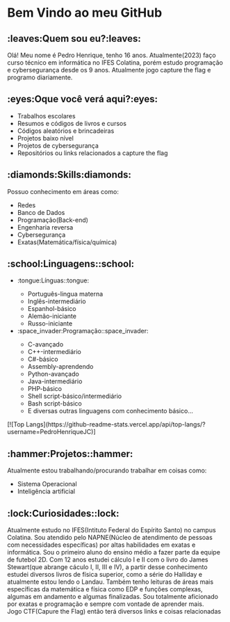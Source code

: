 <h1>Bem Vindo ao meu GitHub</h1>
<h2>:leaves:Quem sou eu?:leaves:</h2>
Olá! Meu nome é Pedro Henrique, tenho 16 anos. Atualmente(2023) faço curso técnico em informática no IFES Colatina, porém estudo programação e cybersegurança desde os 9 anos. Atualmente jogo capture the flag e programo diariamente.
<h2>:eyes:Oque você verá aqui?:eyes:</h2>
<ul>
  <li>Trabalhos escolares</li>
  <li>Resumos e códigos de livros e cursos</li>
  <li>Códigos aleatórios e brincadeiras</li>
  <li>Projetos baixo nível</li>
  <li>Projetos de cybersegurança</li>
  <li>Repositórios ou links relacionados a capture the flag</li>
</ul>
<h2>:diamonds:Skills:diamonds:</h2>
Possuo conhecimento em áreas como:
<ul>
  <li>Redes</li>
  <li>Banco de Dados</li>
  <li>Programação(Back-end)</li>
  <li>Engenharia reversa</li>
  <li>Cybersegurança</li>
  <li>Exatas(Matemática/física/química)</li>
</ul>
<h2>:school:Linguagens::school:</h2>
<ul>
  <li>:tongue:Línguas::tongue:</li>
      <ul>
        <li>Português-lingua materna</li>
        <li>Inglês-intermediário</li>
        <li>Espanhol-básico</li>
        <li>Alemão-iniciante</li>
        <li>Russo-iniciante</li>
      </ul>
  <li>:space_invader:Programação::space_invader:</li>
      <ul>
        <li>C-avançado</li>
        <li>C++-intermediário</li>
        <li>C#-básico</li>
        <li>Assembly-aprendendo</li>
        <li>Python-avançado</li>
        <li>Java-intermediário</li>
        <li>PHP-básico</li>
        <li>Shell script-básico/intermediário</li>
        <li>Bash script-básico</li>
        <li>E diversas outras linguagens com conhecimento básico...</li>
       </ul>
</ul>
[![Top Langs](https://github-readme-stats.vercel.app/api/top-langs/?username=PedroHenriqueJC)]
<h2>:hammer:Projetos::hammer:</h2>
Atualmente estou trabalhando/procurando trabalhar em coisas como:
<ul>
  <li>Sistema Operacional</li>
  <li>Inteligência artificial</li>
</ul>
<h2>:lock:Curiosidades::lock:</h2>
Atualmente estudo no IFES(Intituto Federal do Espírito Santo) no campus Colatina. Sou atendido pelo NAPNE(Núcleo de atendimento de pessoas com necessidades específicas) por altas habilidades em exatas e informática. Sou o primeiro aluno do ensino médio a fazer parte da equipe de futebol 2D.
Com 12 anos estudei cálculo I e II com o livro do James Stewart(que abrange cáculo I, II, III e IV), a partir desse conhecimento estudei diversos livros de física superior, como a série do Halliday e atualmente estou lendo o Landau. Também tenho leituras de áreas mais específicas da matemática e física como EDP e funções complexas, algumas em andamento e algumas finalizadas.
Sou totalmente aficionado por exatas e programação e sempre com vontade de aprender mais.<br>
Jogo CTF(Capure the Flag) então terá diversos links e coisas relacionadas


